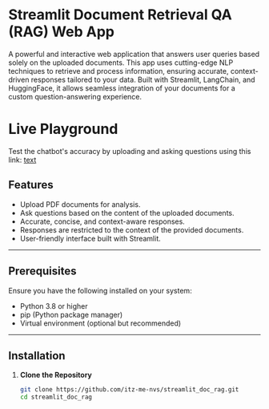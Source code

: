 # Streamlit Document Retrieval QA (RAG) Web App

A powerful and interactive web application that answers user queries based solely on the uploaded documents. This app uses cutting-edge NLP techniques to retrieve and process information, ensuring accurate, context-driven responses tailored to your data. Built with Streamlit, LangChain, and HuggingFace, it allows seamless integration of your documents for a custom question-answering experience.

# Live Playground
Test the chatbot's accuracy by uploading and asking questions using this link: [text](https://document-rag.streamlit.app/)

## Features
- Upload PDF documents for analysis.
- Ask questions based on the content of the uploaded documents.
- Accurate, concise, and context-aware responses.
- Responses are restricted to the context of the provided documents.
- User-friendly interface built with Streamlit.

---

## Prerequisites
Ensure you have the following installed on your system:
- Python 3.8 or higher
- pip (Python package manager)
- Virtual environment (optional but recommended)

---

## Installation

1. **Clone the Repository**
   ```bash
   git clone https://github.com/itz-me-nvs/streamlit_doc_rag.git
   cd streamlit_doc_rag
